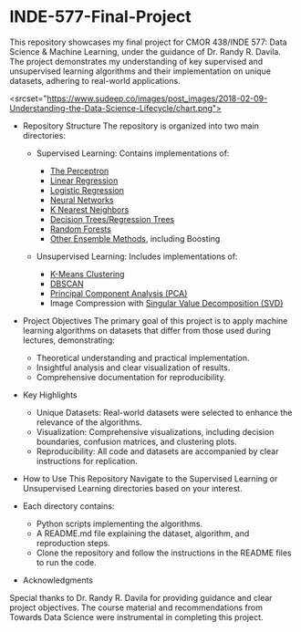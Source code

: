 # INDE-577-Final-Project
This repository showcases my final project for CMOR 438/INDE 577: Data Science &amp; Machine Learning, under the guidance of Dr. Randy R. Davila. The project demonstrates my understanding of key supervised and unsupervised learning algorithms and their implementation on unique datasets, adhering to real-world applications.

<picture> <srcset="https://www.sudeep.co/images/post_images/2018-02-09-Understanding-the-Data-Science-Lifecycle/chart.png"> </picture>
- Repository Structure
  The repository is organized into two main directories:
    - Supervised Learning: Contains implementations of:
      - [The Perceptron](https://github.com/gkpatell/INDE-577-Final-Project/blob/main/Supervised%20Learning/The%20Perceptron/SL_Perceptron.ipynb)
      - [Linear Regression](https://github.com/gkpatell/INDE-577-Final-Project/blob/main/Supervised%20Learning/Linear%20Regression/SL_Linear_Regression.ipynb)
      - [Logistic Regression](https://github.com/gkpatell/INDE-577-Final-Project/blob/main/Supervised%20Learning/Logistic%20Regression/SL_Logistic_Regression.ipynb)
      - [Neural Networks](https://github.com/gkpatell/INDE-577-Final-Project/blob/main/Supervised%20Learning/Neural%20Networks/SL_Neural_Networks.ipynb)
      - [K Nearest Neighbors](https://github.com/gkpatell/INDE-577-Final-Project/blob/main/Supervised%20Learning/Neural%20Networks/SL_Neural_Networks.ipynb)
      - [Decision Trees/Regression Trees](https://github.com/gkpatell/INDE-577-Final-Project/blob/main/Supervised%20Learning/Decision%20(Regression)%20Trees/SL_Decision_Trees.ipynb)
      - [Random Forests](https://github.com/gkpatell/INDE-577-Final-Project/blob/main/Supervised%20Learning/Random%20Forest/SL_Random_Forest.ipynb)
      - [Other Ensemble Methods](https://github.com/gkpatell/INDE-577-Final-Project/blob/main/Supervised%20Learning/Other%20Ensemble%20Methods/SL_OEMS.ipynb), including Boosting

    - Unsupervised Learning: Includes implementations of:
      - [K-Means Clustering](https://github.com/gkpatell/INDE-577-Final-Project/blob/main/Unsupervised%20Learning/K-Means%20Clustering/USL_KMC.ipynb)
      - [DBSCAN](https://github.com/gkpatell/INDE-577-Final-Project/blob/main/Unsupervised%20Learning/DBSCAN/USL_DBSCAN.ipynb)
      - [Principal Component Analysis (PCA)](https://github.com/gkpatell/INDE-577-Final-Project/blob/main/Unsupervised%20Learning/PCA/USL_PCA.ipynb)
      - Image Compression with [Singular Value Decomposition (SVD)](https://github.com/gkpatell/INDE-577-Final-Project/blob/main/Unsupervised%20Learning/Singular%20Value%20Decomposition%20(SVD)/USL_SVD.ipynb)

- Project Objectives
  The primary goal of this project is to apply machine learning algorithms on datasets that differ from those used during lectures, demonstrating:
    - Theoretical understanding and practical implementation.
    - Insightful analysis and clear visualization of results.
    - Comprehensive documentation for reproducibility.

- Key Highlights
    - Unique Datasets: Real-world datasets were selected to enhance the relevance of the algorithms.
    - Visualization: Comprehensive visualizations, including decision boundaries, confusion matrices, and clustering plots.
    - Reproducibility: All code and datasets are accompanied by clear instructions for replication.

- How to Use This Repository
  Navigate to the Supervised Learning or Unsupervised Learning directories based on your interest.

- Each directory contains:
    - Python scripts implementing the algorithms.
    - A README.md file explaining the dataset, algorithm, and reproduction steps.
    - Clone the repository and follow the instructions in the README files to run the code.

- Acknowledgments

Special thanks to Dr. Randy R. Davila for providing guidance and clear project objectives. The course material and recommendations from Towards Data Science were instrumental in completing this project.
